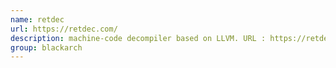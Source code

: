 ```yaml
---
name: retdec
url: https://retdec.com/
description: machine-code decompiler based on LLVM. URL : https://retdec.com/ Groups : blackarch blackarch-decompiler blackarch-reversing
group: blackarch
---
```

